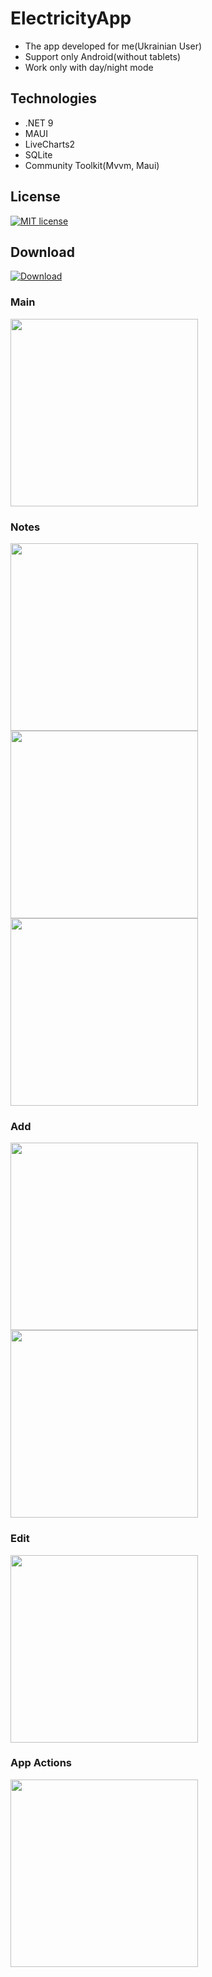 # ElectricityApp
- The app developed for me(Ukrainian User)
- Support only Android(without tablets)
- Work only with day/night mode

## Technologies
- .NET 9
- MAUI
- LiveCharts2
- SQLite
- Community Toolkit(Mvvm, Maui)

## License
[![MIT license](https://img.shields.io/badge/License-MIT-green.svg)](https://github.com/VitaliiVoitovych/ElectricityApp/blob/master/LICENSE.txt)

## Download
[![Download](https://img.shields.io/badge/Download-238636)](https://github.com/VitaliiVoitovych/ElectricityApp/releases)

### Main
<img src="/Screenshots/main.jpg" width="300">

### Notes
<img src="/Screenshots/notes.jpg" width="300">
<img src="/Screenshots/notes2.jpg" width="300">
<img src="/Screenshots/notes3.jpg" width="300">

### Add
<img src="/Screenshots/add.jpg" width="300">
<img src="/Screenshots/date_picker.jpg" width="300">

### Edit
<img src="/Screenshots/edit.jpg" width="300">

### App Actions
<img src="/Screenshots/app_actions.jpg" width="300">